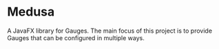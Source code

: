 # Medusa

A JavaFX library for Gauges. The main focus of this project is to provide Gauges that can be configured in multiple ways.